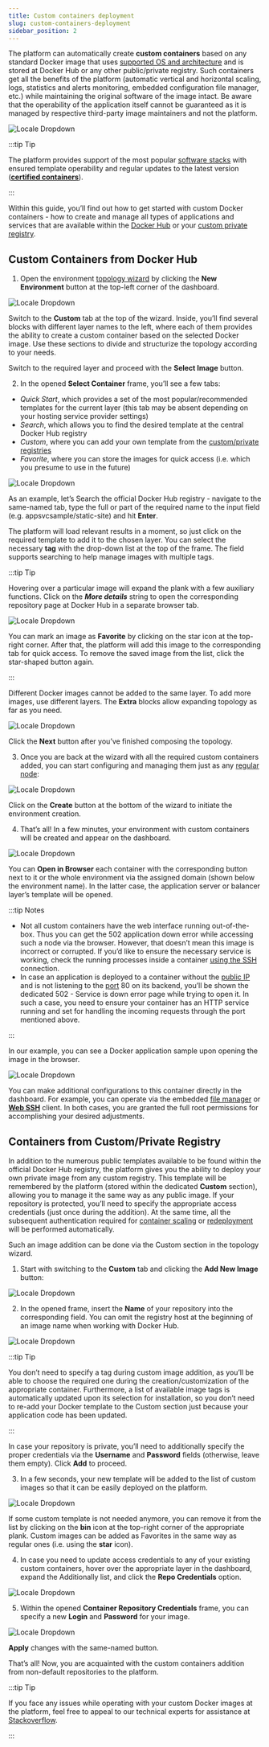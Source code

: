 ```yaml
---
title: Custom containers deployment
slug: custom-containers-deployment
sidebar_position: 2
---
```


The platform can automatically create **custom containers** based on any standard Docker image that uses [supported OS and architecture](http://localhost:3000/docs/container/container-image-requirements) and is stored at Docker Hub or any other public/private registry. Such containers get all the benefits of the platform (automatic vertical and horizontal scaling, logs, statistics and alerts monitoring, embedded configuration file manager, etc.) while maintaining the original software of the image intact. Be aware that the operability of the application itself cannot be guaranteed as it is managed by respective third-party image maintainers and not the platform.

![Locale Dropdown](./img/CustomContainersDeployment/01-paas-custom-container-images.png)

:::tip Tip

The platform provides support of the most popular [software stacks](/docs/quickstart/software-stack-versions) with ensured template operability and regular updates to the latest version (**[certified containers](http://localhost:3000/docs/container/container-deployment/certified-containers-deployment)**).

:::

Within this guide, you’ll find out how to get started with custom Docker containers - how to create and manage all types of applications and services that are available within the [Docker Hub](http://localhost:3000/docs/container/container-deployment/custom-containers-deployment) or your [custom private registry](http://localhost:3000/docs/container/container-deployment/custom-containers-deployment#containers-from-customprivate-registry).

## Custom Containers from Docker Hub

1. Open the environment [topology wizard](/docs/environment-management/setting-up-environment) by clicking the **New Environment** button at the top-left corner of the dashboard.

![Locale Dropdown](./img/CustomContainersDeployment/02-topology-wizard-custom-container.png)

Switch to the **Custom** tab at the top of the wizard. Inside, you’ll find several blocks with different layer names to the left, where each of them provides the ability to create a custom container based on the selected Docker image. Use these sections to divide and structurize the topology according to your needs.

Switch to the required layer and proceed with the **Select Image** button.

2. In the opened **Select Container** frame, you’ll see a few tabs:

- _Quick Start_, which provides a set of the most popular/recommended templates for the current layer (this tab may be absent depending on your hosting service provider settings)
- _Search_, which allows you to find the desired template at the central Docker Hub registry
- _Custom_, where you can add your own template from the [custom/private registries](http://localhost:3000/docs/container/container-deployment/custom-containers-deployment#containers-from-customprivate-registry)
- _Favorite_, where you can store the images for quick access (i.e. which you presume to use in the future)

![Locale Dropdown](./img/CustomContainersDeployment/03-wizard-search-for-image.png)

As an example, let’s Search the official Docker Hub registry - navigate to the same-named tab, type the full or part of the required name to the input field (e.g. appsvcsample/static-site) and hit **Enter**.

The platform will load relevant results in a moment, so just click on the required template to add it to the chosen layer. You can select the necessary **tag** with the drop-down list at the top of the frame. The field supports searching to help manage images with multiple tags.

:::tip Tip

Hovering over a particular image will expand the plank with a few auxiliary functions. Click on the **_More details_** string to open the corresponding repository page at Docker Hub in a separate browser tab.

<div style={{
    display:'flex',
    justifyContent: 'center',
    margin: '0 0 1rem 0'
}}>

![Locale Dropdown](./img/CustomContainersDeployment/04-docker-image-specifics.png)

</div>

You can mark an image as **Favorite** by clicking on the star icon at the top-right corner. After that, the platform will add this image to the corresponding tab for quick access. To remove the saved image from the list, click the star-shaped button again.

:::

Different Docker images cannot be added to the same layer. To add more images, use different layers. The **Extra** blocks allow expanding topology as far as you need.

<div style={{
    display:'flex',
    justifyContent: 'center',
    margin: '0 0 1rem 0'
}}>

![Locale Dropdown](./img/CustomContainersDeployment/05-build-environment-topology.png)

</div>

Click the **Next** button after you’ve finished composing the topology.

3. Once you are back at the wizard with all the required custom containers added, you can start configuring and managing them just as any [regular node](http://localhost:3000/docs/environment-management/setting-up-environment#configuring-nodes-resources-and-specifics):

![Locale Dropdown](./img/CustomContainersDeployment/06-create-custom-container-environment.png)

Сlick on the **Create** button at the bottom of the wizard to initiate the environment creation.

4. That’s all! In a few minutes, your environment with custom containers will be created and appear on the dashboard.

![Locale Dropdown](./img/CustomContainersDeployment/07-open-container-in-browser.png)

You can **Open in Browser** each container with the corresponding button next to it or the whole environment via the assigned domain (shown below the environment name). In the latter case, the application server or balancer layer’s template will be opened.

:::tip Notes

- Not all custom containers have the web interface running out-of-the-box. Thus you can get the 502 application down error while accessing such a node via the browser. However, that doesn’t mean this image is incorrect or corrupted. If you’d like to ensure the necessary service is working, check the running processes inside a container [using the SSH](http://localhost:3000/docs/container/custom-container-ssh-access) connection.
- In case an application is deployed to a container without the [public IP](/docs/application-setting/external-access-to-applications/public-ip) and is not listening to the [port](http://localhost:3000/docs/container/container-configuration/ports) 80 on its backend, you’ll be shown the dedicated 502 - Service is down error page while trying to open it. In such a case, you need to ensure your container has an HTTP service running and set for handling the incoming requests through the port mentioned above.

:::

In our example, you can see a Docker application sample upon opening the image in the browser.

<div style={{
    display:'flex',
    justifyContent: 'center',
    margin: '0 0 1rem 0'
}}>

![Locale Dropdown](./img/CustomContainersDeployment/08-example-docker-application.png)

</div>

You can make additional configurations to this container directly in the dashboard. For example, you can operate via the embedded [file manager](/docs/container/container-configuration/configuration-tools) or **[Web SSH](/docs/deployment-tools/ssh/ssh-access/web-ssh)** client. In both cases, you are granted the full root permissions for accomplishing your desired adjustments.

## Containers from Custom/Private Registry

In addition to the numerous public templates available to be found within the official Docker Hub registry, the platform gives you the ability to deploy your own private image from any custom registry. This template will be remembered by the platform (stored within the dedicated **Custom** section), allowing you to manage it the same way as any public image. If your repository is protected, you’ll need to specify the appropriate access credentials (just once during the addition). At the same time, all the subsequent authentication required for [container scaling](http://localhost:3000/docs/application-setting/scaling-and-clustering/horizontal-scaling) or [redeployment](/docs/category/container-deployment) will be performed automatically.

Such an image addition can be done via the Custom section in the topology wizard.

1. Start with switching to the **Custom** tab and clicking the **Add New Image** button:

![Locale Dropdown](<./img/CustomContainersDeployment/09-image-from-custom-registry%20(1).png>)

2. In the opened frame, insert the **Name** of your repository into the corresponding field. You can omit the registry host at the beginning of an image name when working with Docker Hub.

<div style={{
    display:'flex',
    justifyContent: 'center',
    margin: '0 0 1rem 0'
}}>

![Locale Dropdown](./img/CustomContainersDeployment/10-private-registry-credentials.png)

</div>

:::tip Tip

You don’t need to specify a tag during custom image addition, as you’ll be able to choose the required one during the creation/customization of the appropriate container. Furthermore, a list of available image tags is automatically updated upon its selection for installation, so you don’t need to re-add your Docker template to the Custom section just because your application code has been updated.

:::

In case your repository is private, you’ll need to additionally specify the proper credentials via the **Username** and **Password** fields (otherwise, leave them empty). Click **Add** to proceed.

3. In a few seconds, your new template will be added to the list of custom images so that it can be easily deployed on the platform.

![Locale Dropdown](./img/CustomContainersDeployment/11-add-image-from-custom-registry.png)

If some custom template is not needed anymore, you can remove it from the list by clicking on the **bin** icon at the top-right corner of the appropriate plank. Custom images can be added as Favorites in the same way as regular ones (i.e. using the **star** icon).

4. In case you need to update access credentials to any of your existing custom containers, hover over the appropriate layer in the dashboard, expand the Additionally list, and click the **Repo Credentials** option.

![Locale Dropdown](./img/CustomContainersDeployment/12-edit-repo-credentials.png)

5. Within the opened **Container Repository Credentials** frame, you can specify a new **Login** and **Password** for your image.

<div style={{
    display:'flex',
    justifyContent: 'center',
    margin: '0 0 1rem 0'
}}>

![Locale Dropdown](./img/CustomContainersDeployment/13-change-container-repository-credentials.png)

</div>

**Apply** changes with the same-named button.

That’s all! Now, you are acquainted with the custom containers addition from non-default repositories to the platform.

:::tip Tip

If you face any issues while operating with your custom Docker images at the platform, feel free to appeal to our technical experts for assistance at [Stackoverflow](https://stackoverflow.com/questions/tagged/jelastic).

:::
